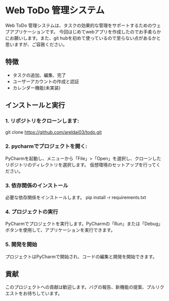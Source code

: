 # Web ToDo 管理システム

Web ToDo 管理システムは、タスクの効果的な管理をサポートするためのウェブアプリケーションです。
今回はじめてwebアプリを作成したのでお手柔らかにお願いします。また、git hubを初めて使っているので至らない点があるかと思いますが、ご容赦ください。

## 特徴

- タスクの追加、編集、完了
- ユーザーアカウントの作成と認証
- カレンダー機能(未実装)

## インストールと実行

### 1. リポジトリをクローンします:
git clone https://github.com/areldai03/todo.git

### 2. pycharmでプロジェクトを開く:
PyCharmを起動し、メニューから「File」>「Open」を選択し、クローンしたリポジトリのディレクトリを選択します。
仮想環境のセットアップを行ってください。

### 3. 依存関係のインストール
必要な依存関係をインストールします。
pip install -r requirements.txt

### 4. プロジェクトの実行

PyCharmでプロジェクトを実行します。PyCharmの「Run」または「Debug」ボタンを使用して、アプリケーションを実行できます。

### 5. 開発を開始

プロジェクトはPyCharmで開始され、コードの編集と開発を開始できます。

## 貢献

このプロジェクトへの貢献は歓迎します。バグの報告、新機能の提案、プルリクエストをお待ちしています。
